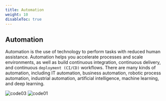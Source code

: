 ```yaml
---
title: Automation
weight: 10
disableToc: true
---
```


## Automation
Automation is the use of technology to perform tasks with reduced human assistance. Automation helps you accelerate processes and scale environments, as well as build continuous integration, continuous delivery, and continuous  ```deployment (CI/CD)``` workflows. There are many kinds of automation, including IT automation, business automation, robotic process automation, industrial automation, artificial intelligence, machine learning, and deep learning.


![code03](/en/PaaS/automation/images/code03.gif?classes=shadow)
![code01](/en/PaaS/automation/images/code01.gif?classes=shadow)